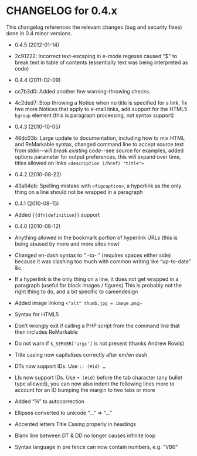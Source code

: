CHANGELOG for 0.4.x
===================

This changelog references the relevant changes (bug and security fixes) done
in 0.4 minor versions.

* 0.4.5 (2012-01-14)

 * 2c91222: Incorrect text-escaping in e-mode regexes caused "$" to break text
   in table of contents (essentially text was being interpreted as code)

* 0.4.4 (2011-02-09)

 * cc7b3d0: Added another few warning-throwing checks.
 * 4c2ded7: Stop throwing a Notice when no title is specified for a link, fix
   two more Notices that apply to e-mail links, add support for the HTML5 `hgroup`
   element (this is paragraph processing, not syntax support)

* 0.4.3 (2010-10-05)

 * 46dc03b: Large update to documentation, including how to mix HTML and ReMarkable
   syntax, changed command line to accept source text from stdin--*will break existing
   code*--see source for examples, added options parameter for output preferences,
   this will expand over time, titles allowed on links `<description (/href) "title">`

* 0.4.2 (2010-08-22)

 * 43a64eb: Spelling mistake with `<figcaption>`, a hyperlink as the only thing on a
   line should not be wrapped in a paragraph

* 0.4.1 (2010-08-15)

 * Added `{{dfn|definition}}` support

* 0.4.0 (2010-08-12)

 * Anything allowed in the bookmark portion of hyperlink URLs (this is being abused by more and more sites now)
 * Changed en-dash syntax to “ -to- ” (requires spaces either side) because it was clashing too much with common
   writing like “up-to-date” &c.
 * If a hyperlink is the only thing on a line, it does not get wrapped in a paragraph
   (useful for block images / figures) This is probably not the right thing to do, and a bit specific to camendesign
 * Added image linking `<"alt" thumb.jpg = image.png>`
 * Syntax for HTML5 <figure>
 * Don’t wrongly exit if calling a PHP script from the command line that then includes ReMarkable
 * Do not warn if `$_SERVER['argc']` is not present (thanks Andrew Rowls)
 * Title casing now capitalises correctly after em/en dash
 * DTs now support IDs. Use `:: (#id) …`
 * LIs now support IDs. Use `• (#id)` before the tab character (any bullet type allowed),
   you can now also indent the following lines more to account for an ID bumping the margin to two tabs or more
 * Added “¾” to autocorrection
 * Ellipses converted to unicode “...” => “…”
 * Accented letters Title Casing properly in headings
 * Blank line between DT & DD no longer causes infinite loop
 * Syntax language in pre fence can now contain numbers, e.g. “VB6”
